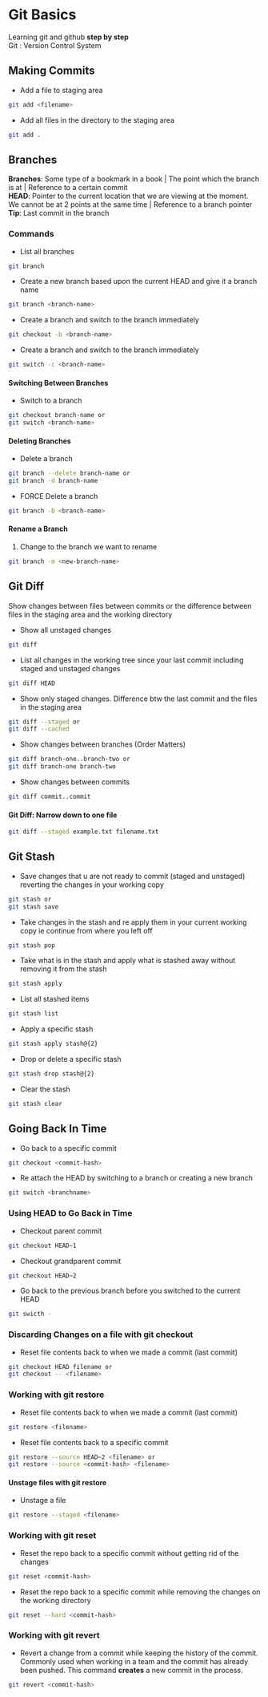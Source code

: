 # Git Basics

Learning git and github **step by step** \
Git : Version Control System

## Making Commits

- Add a file to staging area

```bash
git add <filename>
```

- Add all files in the directory to the staging area

```bash
git add .
```

## Branches

**Branches**: Some type of a bookmark in a book | The point which the branch is at | Reference to a certain commit \
**HEAD**: Pointer to the current location that we are viewing at the moment. We cannot be at 2 points at the same time | Reference to a branch pointer \
**Tip**: Last commit in the branch

### Commands

- List all branches

```bash
git branch
```

- Create a new branch based upon the current HEAD and give it a branch name

```bash
git branch <branch-name>
```

- Create a branch and switch to the branch immediately

```bash
git checkout -b <branch-name>
```

- Create a branch and switch to the branch immediately

```bash
git switch -c <branch-name>
```

#### Switching Between Branches

- Switch to a branch

```bash
git checkout branch-name or
git switch <branch-name>
```

#### Deleting Branches

- Delete a branch

```bash
git branch --delete branch-name or
git branch -d branch-name
```

- FORCE Delete a branch

```bash
git branch -D <branch-name>
```

#### Rename a Branch

1. Change to the branch we want to rename

```bash
git branch -m <new-branch-name>
```

## Git Diff

Show changes between files between commits or the difference between files in the staging area and the working directory

- Show all unstaged changes

```bash
git diff
```

- List all changes in the working tree since your last commit including staged and unstaged changes

```bash
git diff HEAD
```

- Show only staged changes. Difference btw the last commit and the files in the staging area

```bash
git diff --staged or
git diff --cached
```

- Show changes between branches (Order Matters)

```bash
git diff branch-one..branch-two or
git diff branch-one branch-two
```

- Show changes between commits

```bash
git diff commit..commit
```

#### Git Diff: Narrow down to one file

```bash
git diff --staged example.txt filename.txt
```

## Git Stash

- Save changes that u are not ready to commit (staged and unstaged) reverting the changes in your working copy

```bash
git stash or
git stash save
```

- Take changes in the stash and re apply them in your current working copy ie continue from where you left off

```bash
git stash pop
```

- Take what is in the stash and apply what is stashed away without removing it from the stash

```bash
git stash apply
```

- List all stashed items

```bash
git stash list
```

- Apply a specific stash

```bash
git stash apply stash@{2}
```

- Drop or delete a specific stash

```bash
git stash drop stash@{2}
```

- Clear the stash

```bash
git stash clear
```

## Going Back In Time

- Go back to a specific commit

```bash
git checkout <commit-hash>
```

- Re attach the HEAD by switching to a branch or creating a new branch

```bash
git switch <branchname>
```

### Using HEAD to Go Back in Time

- Checkout parent commit

```bash
git checkout HEAD~1
```

- Checkout grandparent commit

```bash
git checkout HEAD~2
```

- Go back to the previous branch before you switched to the current HEAD

```bash
git swicth -
```

### Discarding Changes on a file with git checkout

- Reset file contents back to when we made a commit (last commit)

```bash
git checkout HEAD filename or
git checkout -- <filename>
```

### Working with git restore

- Reset file contents back to when we made a commit (last commit)

```bash
git restore <filename>
```

- Reset file contents back to a specific commit

```bash
git restore --source HEAD~2 <filename> or
git restore --source <commit-hash> <filename>
```

#### Unstage files with git restore

- Unstage a file

```bash
git restore --staged <filename>
```

### Working with git reset

- Reset the repo back to a specific commit without getting rid of the changes

```bash
git reset <commit-hash>
```

- Reset the repo back to a specific commit while removing the changes on the working directory

```bash
git reset --hard <commit-hash>
```

### Working with git revert

- Revert a change from a commit while keeping the history of the commit. Commonly used when working in a team and the commit has already been pushed. This command **creates** a new commit in the process.

```bash
git revert <commit-hash>
```
